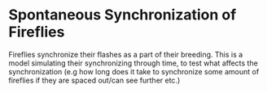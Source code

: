 # Spontaneous Synchronization of Fireflies

Fireflies synchronize their flashes as a part of their breeding.
This is a model simulating their synchronizing through time, to test what affects the synchronization (e.g how long does it take to synchronize some amount of fireflies if they are spaced out/can see further etc.)
